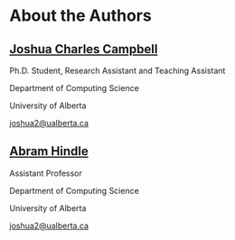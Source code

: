 # About the Authors

## [Joshua Charles Campbell](http://webdocs.cs.ualberta.ca/~joshua2/)

Ph.D. Student, Research Assistant and Teaching Assistant

Department of Computing Science

University of Alberta

joshua2@ualberta.ca

## [Abram Hindle](http://softwareprocess.es/static/SoftwareProcess.es.html)

Assistant Professor

Department of Computing Science

University of Alberta

joshua2@ualberta.ca
